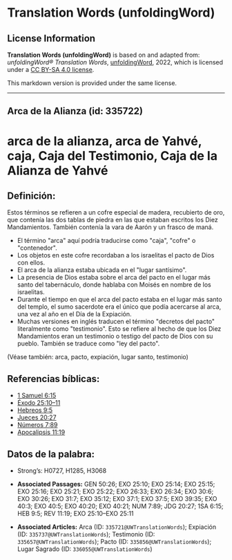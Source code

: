 # Translation Words (unfoldingWord)

## License Information

**Translation Words (unfoldingWord)** is based on and adapted from: _unfoldingWord® Translation Words_, [unfoldingWord](https://unfoldingword.org/utw), 2022, which is licensed under a [CC BY-SA 4.0 license](https://creativecommons.org/licenses/by-sa/4.0/legalcode.en).

This markdown version is provided under the same license.



--------------------------------

## Arca de la Alianza (id: 335722)

arca de la alianza, arca de Yahvé, caja, Caja del Testimonio, Caja de la Alianza de Yahvé
=========================================================================================

Definición:
-----------

Estos términos se refieren a un cofre especial de madera, recubierto de oro, que contenía las dos tablas de piedra en las que estaban escritos los Diez Mandamientos. También contenía la vara de Aarón y un frasco de maná.

* El término "arca" aquí podría traducirse como "caja", "cofre" o "contenedor".
* Los objetos en este cofre recordaban a los israelitas el pacto de Dios con ellos.
* El arca de la alianza estaba ubicada en el "lugar santísimo".
* La presencia de Dios estaba sobre el arca del pacto en el lugar más santo del tabernáculo, donde hablaba con Moisés en nombre de los israelitas.
* Durante el tiempo en que el arca del pacto estaba en el lugar más santo del templo, el sumo sacerdote era el único que podía acercarse al arca, una vez al año en el Día de la Expiación.
* Muchas versiones en inglés traducen el término "decretos del pacto" literalmente como "testimonio". Esto se refiere al hecho de que los Diez Mandamientos eran un testimonio o testigo del pacto de Dios con su pueblo. También se traduce como "ley del pacto".

(Véase también: arca, pacto, expiación, lugar santo, testimonio)

Referencias bíblicas:
---------------------

* [1 Samuel 6:15](https://ref.ly/1Sam6:15)
* [Éxodo 25:10–11](https://ref.ly/Exod25:10-Exod25:11)
* [Hebreos 9:5](https://ref.ly/Heb9:5)
* [Jueces 20:27](https://ref.ly/Judg20:27)
* [Números 7:89](https://ref.ly/Num7:89)
* [Apocalipsis 11:19](https://ref.ly/Rev11:19)

Datos de la palabra:
--------------------

* Strong’s: H0727, H1285, H3068

* **Associated Passages:** GEN 50:26; EXO 25:10; EXO 25:14; EXO 25:15; EXO 25:16; EXO 25:21; EXO 25:22; EXO 26:33; EXO 26:34; EXO 30:6; EXO 30:26; EXO 31:7; EXO 35:12; EXO 37:1; EXO 37:5; EXO 39:35; EXO 40:3; EXO 40:5; EXO 40:20; EXO 40:21; NUM 7:89; JDG 20:27; 1SA 6:15; HEB 9:5; REV 11:19; EXO 25:10–EXO 25:11
* **Associated Articles:** Arca (ID: `335721@UWTranslationWords`); Expiación (ID: `335737@UWTranslationWords`); Testimonio (ID: `335657@UWTranslationWords`); Pacto (ID: `335856@UWTranslationWords`); Lugar Sagrado (ID: `336055@UWTranslationWords`)

